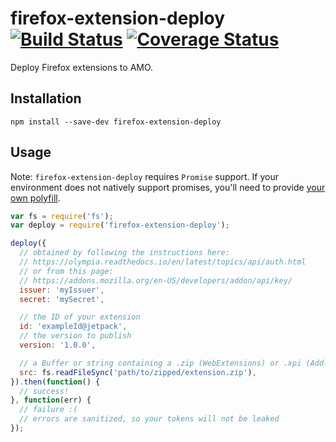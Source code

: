 # firefox-extension-deploy [![Build Status](https://travis-ci.org/erikdesjardins/firefox-extension-deploy.svg?branch=master)](https://travis-ci.org/erikdesjardins/firefox-extension-deploy) [![Coverage Status](https://coveralls.io/repos/github/erikdesjardins/firefox-extension-deploy/badge.svg?branch=master)](https://coveralls.io/github/erikdesjardins/firefox-extension-deploy?branch=master)

Deploy Firefox extensions to AMO.

## Installation

`npm install --save-dev firefox-extension-deploy`

## Usage

Note: `firefox-extension-deploy` requires `Promise` support.
If your environment does not natively support promises, you'll need to provide [your own polyfill](https://github.com/floatdrop/pinkie).

```js
var fs = require('fs');
var deploy = require('firefox-extension-deploy');

deploy({
  // obtained by following the instructions here:
  // https://olympia.readthedocs.io/en/latest/topics/api/auth.html
  // or from this page:
  // https://addons.mozilla.org/en-US/developers/addon/api/key/
  issuer: 'myIssuer',
  secret: 'mySecret',

  // the ID of your extension
  id: 'exampleId@jetpack',
  // the version to publish
  version: '1.0.0',

  // a Buffer or string containing a .zip (WebExtensions) or .xpi (Add-on SDK)
  src: fs.readFileSync('path/to/zipped/extension.zip'),
}).then(function() {
  // success!
}, function(err) {
  // failure :(
  // errors are sanitized, so your tokens will not be leaked
});
```
